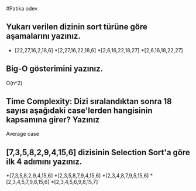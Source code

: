 #Patika odev

## Yukarı verilen dizinin sort türüne göre aşamalarını yazınız.

* [22,27,16,2,18,6] 
*[2,27,16,22,18,6] 
*[2,6,16,22,18,27] 
*[2,6,16,18,22,27] 

## Big-O gösterimini yazınız.
 O(n^2)
## Time Complexity: Dizi sıralandıktan sonra 18 sayısı aşağıdaki case'lerden hangisinin kapsamına girer? Yazınız
Average case

## [7,3,5,8,2,9,4,15,6] dizisinin Selection Sort'a göre ilk 4 adımını yazınız.
*[7,3,5,8,2,9,4,15,6]
*[2,3,5,8,7,9,4,15,6]
*[2,3,4,8,7,9,5,15,6]
*[2,3,4,5,7,9,8,15,6]
*[2,3,4,5,6,9,8,15,7]

